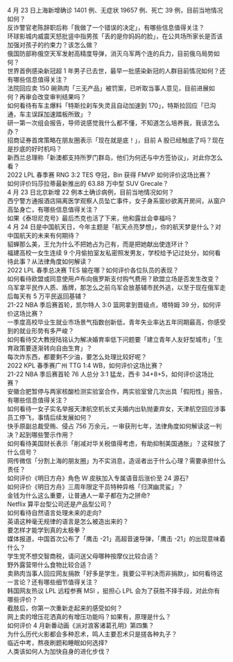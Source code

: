 4 月 23 日上海新增确诊 1401 例、无症状 19657 例、死亡 39 例，目前当地情况如何？  
反诈警官老陈辞职后称「我做了一个错误的决定」，有哪些信息值得关注？  
环球影城内威震天怒批竖中指男孩「丢的是你妈妈的脸」，在公共场所家长是否该加强对孩子的约束力？该怎么做？  
俄国防部称俄空天军发射高精度导弹，消灭乌军两个连的兵力，目前俄乌局势如何？  
世界首例感染新冠超 1 年男子已去世，最早一批感染新冠的人群目前情况如何？还有哪些信息值得关注？  
法院回应卖 150 碗熟肉「三无产品」被罚案，已听取当事人意见，目前进展如何？再审会改变审判结果吗？  
如何看待有车主爆料「特斯拉刹车失灵且自动加速到 170」，特斯拉回应「已沟通，车主误踩加速踏板所致」？  
研一第一次组会报告，导师说感觉我什么都不懂，不知道怎么培养我，我该怎么办？  
招商证券首席策略在朋友圈表示「现在就是底！」，目前 A 股已经触底了吗？现在是抄底的好时机吗？  
新西兰总理称「新澳都支持所罗门群岛，他们为何还与中方签协议」，对此你怎么看？  
2022 LPL 春季赛 RNG 3:2 TES 夺冠，Bin 获得 FMVP 如何评价这场比赛？  
如何评价玛莎拉蒂最新推出的 63.88 万中型 SUV Grecale？  
4 月 23 日北京新增 22 例本土确诊病例，目前当地情况如何？  
西宁警方通报酒店隔离医学观察人员坠亡事件，女子身系窗纱欲离开房间，从窗户高坠身亡，有哪些信息值得关注？  
如果《泰坦尼克号》最后杰克也活了下来，他和露丝会幸福吗？  
4 月 24 日是中国航天日，今年主题是「航天点亮梦想」，你的航天梦是什么？对中国航天的未来有何期待？  
貂蝉那么美，王允为什么不把她占为己有，而是把她献出使连环计？  
福建高校一女生连续 9 个月偷拍室友私密照发男友，学校给予记过处分，如何看待此事？从法律角度如何解读？  
2022 LPL 春季总决赛 TES 输在哪？如何评价各位队员的表现？  
如何看待欧盟或同意使用卢布向俄罗斯支付购气费用？欧盟立场是否发生改变？  
乌军拿平民作人质、盾牌，那怎么之前乌军会放基辅市民外逃，以至于现在俄军走后每天有 5 万平民返回基辅？  
21-22 NBA 季后赛首轮，凯尔特人 3:0 篮网拿到晋级点，塔特姆 39 分，如何评价这场比赛？  
一季度高校毕业生就业市场景气指数创新低，青年失业率达五年同期最高，你感受到的就业形势有多严峻？  
如何看待交大教授陆铭认为解决婚育率低下问题要「建立青年人友好型城市」「生育政策要逐渐转向自由生育」？  
每次炸东西，都要剩不少油，要怎么处理比较好呢？  
2022 KPL 春季赛广州 TTG 1:4 WB，如何评价这场比赛？  
21-22 NBA 季后赛首轮 76 人总分 3:1 猛龙，西卡 34+8+5，如何评价这场比赛？  
安徽合肥暂停与两家核酸检测实验室合作，两实验室曾几次出具「假阳性」报告，有哪些信息值得关注？  
如何看待一女子实名举报天津航空机长丈夫婚内出轨抛妻弃女，天津航空回应涉事员工停飞，事情后续发展如何？  
快手原副总裁受贿、侵占 756 万余元，一审获刑七年，法律角度如何解读这一判决？起到哪些警示作用？  
如何看待美国财长表示「削减对华关税值得考虑，有助抑制美国通胀」？这释放了什么信号？  
网传微信「分割上海的朋友圈」为不实消息，造谣者出于什么心理？需要承担什么责任？  
如何评价《明日方舟》角色 W 皮肤加入专属语音后涨价至 24 源石?  
如何评价《明日方舟》三周年限定干员特种异格「归溟幽灵鲨」？  
金钱为什么这么重要，让普通人一辈子都在为之拼命?  
Netflix 算平台型公司还是产品型公司？  
如何看待自然语言处理未来的走向?  
英语这种毫无规律的语言是怎么被造出来的？  
要怎样才能学到真的太极拳？  
媒体报道，中国首次公布了「鹰击 -21」高超音速导弹，「鹰击 -21」的出现意味着什么？  
学生党不想交智商税，请问送父母哪种按摩仪比较合适？  
野外露营带什么食物比较合适？  
卖熟肉当事人回应网友捐款「好多是学生，我要公平判决而非捐款」，如何看待这一言论？还有哪些细节值得关注？  
韩国网友热议 LPL 远程参赛 MSI ，挺担心 LPL 会为了获胜不择手段，对此你有哪些评价？  
截肢后，你第一次重新走起来的感受如何？  
网上卖的增压花洒真的有增压功能吗？如果有，原理是什么？  
如何评价 4 月新番动画《派对浪客诸葛孔明》第四集？  
为什么历代火影都会多种忍术，鸣人主要忍术只是搓各种丸子？  
临近中考，熬夜刷题和睡眠如何选择?  
人类该如何人为加快自身的进化步伐？  
